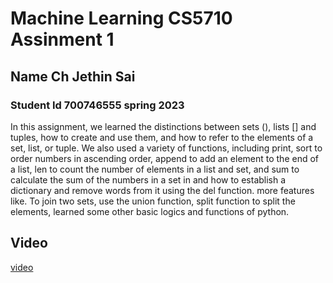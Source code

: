 # Machine Learning CS5710 Assinment 1 
## Name Ch Jethin Sai  
### Student Id 700746555 spring 2023 
In this assignment, we learned the distinctions between sets (), lists [] and tuples, how to create and use them, and how to refer to the elements of a set, list, or tuple. 
We also used a variety of functions, including print, sort to order numbers in ascending order, append to add an element to the end of a list, len to count the number of elements in a list and set, 
and sum to calculate the sum of the numbers in a set in and how to establish a dictionary and remove words from it using the del function. more features like. 
To join two sets, use the union function, split function to split the elements, learned some other basic logics and functions of python.  

## Video
[video](https://drive.google.com/file/d/1KDGvQY3x3cGLkH6AI2bkNqjD8AgKsJCu/view?usp=share_link)
